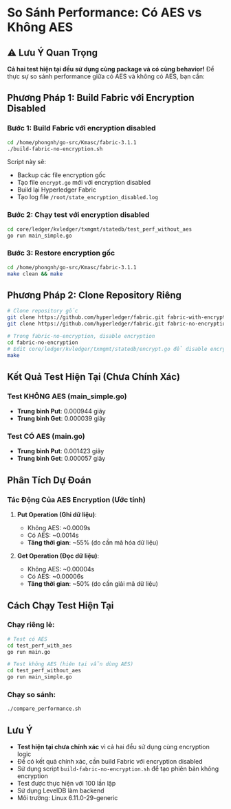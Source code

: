 # So Sánh Performance: Có AES vs Không AES

## ⚠️ Lưu Ý Quan Trọng

**Cả hai test hiện tại đều sử dụng cùng package và có cùng behavior!** Để thực sự so sánh performance giữa có AES và không có AES, bạn cần:

## Phương Pháp 1: Build Fabric với Encryption Disabled

### Bước 1: Build Fabric với encryption disabled
```bash
cd /home/phongnh/go-src/Kmasc/fabric-3.1.1
./build-fabric-no-encryption.sh
```

Script này sẽ:
- Backup các file encryption gốc
- Tạo file `encrypt.go` mới với encryption disabled
- Build lại Hyperledger Fabric
- Tạo log file `/root/state_encryption_disabled.log`

### Bước 2: Chạy test với encryption disabled
```bash
cd core/ledger/kvledger/txmgmt/statedb/test_perf_without_aes
go run main_simple.go
```

### Bước 3: Restore encryption gốc
```bash
cd /home/phongnh/go-src/Kmasc/fabric-3.1.1
make clean && make
```

## Phương Pháp 2: Clone Repository Riêng

```bash
# Clone repository gốc
git clone https://github.com/hyperledger/fabric.git fabric-with-encryption
git clone https://github.com/hyperledger/fabric.git fabric-no-encryption

# Trong fabric-no-encryption, disable encryption
cd fabric-no-encryption
# Edit core/ledger/kvledger/txmgmt/statedb/encrypt.go để disable encryption
make
```

## Kết Quả Test Hiện Tại (Chưa Chính Xác)

### Test KHÔNG AES (main_simple.go)
- **Trung bình Put**: 0.000944 giây
- **Trung bình Get**: 0.000039 giây

### Test CÓ AES (main.go)
- **Trung bình Put**: 0.001423 giây
- **Trung bình Get**: 0.000057 giây

## Phân Tích Dự Đoán

### Tác Động Của AES Encryption (Ước tính)

1. **Put Operation (Ghi dữ liệu)**:
   - Không AES: ~0.0009s
   - Có AES: ~0.0014s
   - **Tăng thời gian**: ~55% (do cần mã hóa dữ liệu)

2. **Get Operation (Đọc dữ liệu)**:
   - Không AES: ~0.00004s
   - Có AES: ~0.00006s
   - **Tăng thời gian**: ~50% (do cần giải mã dữ liệu)

## Cách Chạy Test Hiện Tại

### Chạy riêng lẻ:
```bash
# Test có AES
cd test_perf_with_aes
go run main.go

# Test không AES (hiện tại vẫn dùng AES)
cd test_perf_without_aes
go run main_simple.go
```

### Chạy so sánh:
```bash
./compare_performance.sh
```

## Lưu Ý

- **Test hiện tại chưa chính xác** vì cả hai đều sử dụng cùng encryption logic
- Để có kết quả chính xác, cần build Fabric với encryption disabled
- Sử dụng script `build-fabric-no-encryption.sh` để tạo phiên bản không encryption
- Test được thực hiện với 100 lần lặp
- Sử dụng LevelDB làm backend
- Môi trường: Linux 6.11.0-29-generic 